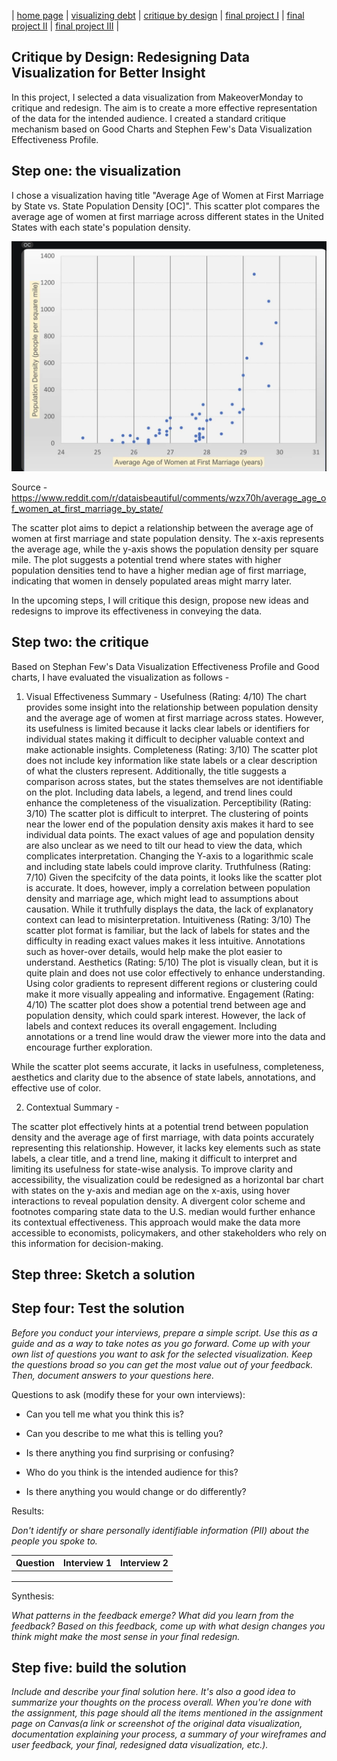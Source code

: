 | [home page](README.md) | [visualizing debt](visualizing-government-debt) | [critique by design](critique-by-design) | [final project I](final-project-part-one) | [final project II](final-project-part-two) | [final project III](final-project-part-three) |

## Critique by Design: Redesigning Data Visualization for Better Insight
In this project, I selected a data visualization from MakeoverMonday to critique and redesign. The aim is to create a more effective representation of the data for the intended audience.
I created a standard critique mechanism based on Good Charts and Stephen Few's Data Visualization Effectiveness Profile. 

## Step one: the visualization

I chose a  visualization having title "Average Age of Women at First Marriage by State vs. State Population Density [OC]". This scatter plot compares the average age of women at first marriage across different states in the United States with each state's population density.



![Alt Text](Scatter-Plot.png)


Source - https://www.reddit.com/r/dataisbeautiful/comments/wzx70h/average_age_of_women_at_first_marriage_by_state/

The scatter plot aims to depict a relationship between the average age of women at first marriage and state population density. The x-axis represents the average age, while the y-axis shows the population density per square mile. The plot suggests a potential trend where states with higher population densities tend to have a higher median age of first marriage, indicating that women in densely populated areas might marry later.

In the upcoming steps, I will critique this design, propose new ideas and redesigns to improve its effectiveness in conveying the data.


## Step two: the critique


Based on Stephan Few's Data Visualization Effectiveness Profile and Good charts, I have evaluated the visualization as follows - 

1) Visual Effectiveness Summary - 
Usefulness (Rating: 4/10)
The chart provides some insight into the relationship between population density and the average age of women at first marriage across states. However, its usefulness is limited because it lacks clear labels or identifiers for individual states making it difficult to decipher valuable context and make actionable insights.
Completeness (Rating: 3/10)
The scatter plot does not include key information like state labels or a clear description of what the clusters represent. Additionally, the title suggests a comparison across states, but the states themselves are not identifiable on the plot. Including data labels, a legend, and trend lines could enhance the completeness of the visualization.
Perceptibility (Rating: 3/10)
The scatter plot is difficult to interpret. The clustering of points near the lower end of the population density axis makes it hard to see individual data points. The exact values of age and population density are also unclear as we need to tilt our head to view the data, which complicates interpretation. Changing the Y-axis to a logarithmic scale and including state labels could improve clarity.
Truthfulness (Rating: 7/10)
Given the specifcity of the data points, it looks like the scatter plot is accurate. It does, however, imply a correlation between population density and marriage age, which might lead to assumptions about causation. While it truthfully displays the data, the lack of explanatory context can lead to misinterpretation.
Intuitiveness (Rating: 3/10)
The scatter plot format is familiar, but the lack of labels for states and the difficulty in reading exact values makes it less intuitive. Annotations such as hover-over details, would help make the plot easier to understand.
Aesthetics (Rating: 5/10)
The plot is visually clean, but it is quite plain and does not use color effectively to enhance understanding. Using color gradients to represent different regions or clustering could make it more visually appealing and informative.
Engagement (Rating: 4/10)
The scatter plot does show a potential trend between age and population density, which could spark interest. However, the lack of labels and context reduces its overall engagement. Including annotations or a trend line would draw the viewer more into the data and encourage further exploration.


While the scatter plot seems accurate, it lacks in usefulness, completeness, aesthetics and clarity due to the absence of state labels, annotations, and effective use of color.

2) Contextual Summary - 

The scatter plot effectively hints at a potential trend between population density and the average age of first marriage, with data points accurately representing this relationship. However, it lacks key elements such as state labels, a clear title, and a trend line, making it difficult to interpret and limiting its usefulness for state-wise analysis. To improve clarity and accessibility, the visualization could be redesigned as a horizontal bar chart with states on the y-axis and median age on the x-axis, using hover interactions to reveal population density. A divergent color scheme and footnotes comparing state data to the U.S. median would further enhance its contextual effectiveness. This approach would make the data more accessible to economists, policymakers, and other stakeholders who rely on this information for decision-making.

## Step three: Sketch a solution

## Step four: Test the solution

_Before you conduct your interviews, prepare a simple script.  Use this as a guide and as a way to take notes as you go forward. Come up with your own list of questions you want to ask for the selected visualization. Keep the questions broad so you can get the most value out of your feedback. Then, document answers to your questions here._

Questions to ask (modify these for your own interviews): 

- Can you tell me what you think this is?

- Can you describe to me what this is telling you?

- Is there anything you find surprising or confusing?

- Who do you think is the intended audience for this?

- Is there anything you would change or do differently?

Results: 

_Don't identify or share personally identifiable information (PII) about the people you spoke to._


| Question | Interview 1 | Interview 2 |
|----------|-------------|-------------|
|          |             |             |
|          |             |             |
|          |             |             |

Synthesis: 

_What patterns in the feedback emerge?  What did you learn from the feedback?  Based on this feedback, come up with what design changes you think might make the most sense in your final redesign._

## Step five: build the solution

_Include and describe your final solution here. It's also a good idea to summarize your thoughts on the process overall. When you're done with the assignment, this page should all the items mentioned in the assignment page on Canvas(a link or screenshot of the original data visualization, documentation explaining your process, a summary of your wireframes and user feedback, your final, redesigned data visualization, etc.)._

